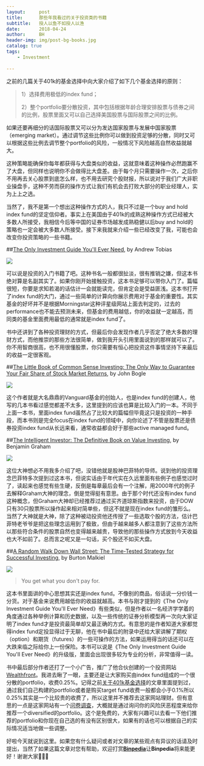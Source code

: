 ```yaml
---
layout:     post
title:      那些年我看过的关于投资类的书籍
subtitle:   授人以鱼不如授人以渔
date:       2018-04-24
author:     BH
header-img: img/post-bg-books.jpg
catalog: true
tags:
    - Investment
    
---
```


之前的几篇关于401k的基金选择中向大家介绍了如下几个基金选择的原则：

>1）选择费用极低的index fund；
>
>2）整个portfolio要分散投资，其中包括根据年龄合理安排股票与债券之间的比例，股票里面又可以自己选择美国股票与国际股票之间的比例。

如果还要再细分的话国际股票又可以分为发达国家股票与发展中国家股票（emerging market）。通过调节这些比例你可以做到投资足够的分散，同时又可以根据这些比例去调节整个portfolio的风险，一般情况下风险越高自然收益就越大。

这种策略能确保你每年都获得与大盘类似的收益，这就意味着这种操作必然跑赢不了大盘，但同样也说明你不会做得比大盘差。由于每个月只需要操作一次，之后你不用再去关心股票到底怎么样，也不用去研究个股财报，所以说对于我们广大非职业操盘手，这种不劳而获的操作方式让我们有机会去打败大部分的职业经理人，实为上上之选。

当然了，我不是第一个想出这种操作方式的人，我只不过是一个buy and hold index fund的坚定信仰者。事实上在美国由于401k的成熟这种操作方式已经被大多数人所接受，我相信今后等中国的证券市场越发成熟稳健以后buy and hold的策略也一定会被大多数人所接受。接下来我就来介绍一些已经改变了我，可能也会改变你投资策略的一些书籍。

##[The Only Investment Guide You'll Ever Need](https://www.amazon.com/gp/product/0544781937/ref=as_li_tl?ie=UTF8&camp=1789&creative=9325&creativeASIN=0544781937&linkCode=as2&tag=binpedia-20&linkId=190bfded4b8e73bd8d7792add76b1035), by Andrew Tobias

<a target="_blank"  href="https://www.amazon.com/gp/product/0544781937/ref=as_li_tl?ie=UTF8&camp=1789&creative=9325&creativeASIN=0544781937&linkCode=as2&tag=binpedia-20&linkId=6d48d18921c0a79a874fd865aa732dd3"><img border="0" src="//ws-na.amazon-adsystem.com/widgets/q?_encoding=UTF8&MarketPlace=US&ASIN=0544781937&ServiceVersion=20070822&ID=AsinImage&WS=1&Format=_SL250_&tag=binpedia-20" ></a><img src="//ir-na.amazon-adsystem.com/e/ir?t=binpedia-20&l=am2&o=1&a=0544781937" width="1" height="1" border="0" alt="" style="border:none !important; margin:0px !important;" />

可以说是投资的入门书籍了吧。这种书名一般都很扯淡，很有推销之嫌，但这本书绝对算是名副其实了。如果你刚开始接触投资，这本书足够可以带你入门了。篇幅很短，你要是求知若渴的话估计一会就能读完，但肯定会是受益匪浅。这本书打开了index fund的大门，通过一些简单的计算向你展示费用对于基金的重要性。其实基金的好坏并不是根据Morningstar这种评星级网站上面去判定的，过去的performance也不能去预测未来，但基金的费用越低，你的收益就一定越高，而同类的基金里面费用最低的通常就是index fund了。

书中还讲到了各种投资理财的方式，但最后你会发现作者几乎否定了绝大多数的理财方式，而他推崇的那些方法很简单，做到我开头引用里面说到的那样就可以了。你不用智商很高，也不用很懂股票，你只需要有恒心把投资这件事情坚持下来最后的收益一定很客观。

##[The Little Book of Common Sense Investing: The Only Way to Guarantee Your Fair Share of Stock Market Returns](https://www.amazon.com/gp/product/1119404509/ref=as_li_tl?ie=UTF8&camp=1789&creative=9325&creativeASIN=1119404509&linkCode=as2&tag=binpedia-20&linkId=50633608d3bf0454d4725cf33245ae87), by John Bogle

<a target="_blank"  href="https://www.amazon.com/gp/product/1119404509/ref=as_li_tl?ie=UTF8&camp=1789&creative=9325&creativeASIN=1119404509&linkCode=as2&tag=binpedia-20&linkId=7a09e75ac53a21798bd0c217f1abed49"><img border="0" src="//ws-na.amazon-adsystem.com/widgets/q?_encoding=UTF8&MarketPlace=US&ASIN=1119404509&ServiceVersion=20070822&ID=AsinImage&WS=1&Format=_SL250_&tag=binpedia-20" ></a><img src="//ir-na.amazon-adsystem.com/e/ir?t=binpedia-20&l=am2&o=1&a=1119404509" width="1" height="1" border="0" alt="" style="border:none !important; margin:0px !important;" />

这个作者就是大名鼎鼎的Vanguard基金的创始人，也是index fund的创建人，他写的几本书看过感觉都差不太多，这里提到的应该也算是比较入门的一本。不同于上面一本书，里面index fund虽然占了比较大的篇幅但毕竟这只是投资的一种手段，而本书则是完全focus在index fund的领域中，向你论述了不管是股票还是债券投资index fund从长远来看，通常收益都会好于那些active managed fund。
    
##[The Intelligent Investor: The Definitive Book on Value Investing](https://www.amazon.com/gp/product/0060555661/ref=as_li_tl?ie=UTF8&camp=1789&creative=9325&creativeASIN=0060555661&linkCode=as2&tag=binpedia-20&linkId=39846f8bb769039121142efc130709cf), by Benjamin Graham

<a target="_blank"  href="https://www.amazon.com/gp/product/0060555661/ref=as_li_tl?ie=UTF8&camp=1789&creative=9325&creativeASIN=0060555661&linkCode=as2&tag=binpedia-20&linkId=29b4f5a65f503afdf78deb07bd56731e"><img border="0" src="//ws-na.amazon-adsystem.com/widgets/q?_encoding=UTF8&MarketPlace=US&ASIN=0060555661&ServiceVersion=20070822&ID=AsinImage&WS=1&Format=_SL250_&tag=binpedia-20" ></a><img src="//ir-na.amazon-adsystem.com/e/ir?t=binpedia-20&l=am2&o=1&a=0060555661" width="1" height="1" border="0" alt="" style="border:none !important; margin:0px !important;" />

这位大神想必不用我多介绍了吧，没错他就是股神巴菲特的导师。说到他的投资理念巴菲特多次提到过这本书，但说实话由于年代实在久远里面有些例子也感觉过时了，读起来也感觉有些生硬，反倒是每章最后会有一个注解，用2000年代的例子去解释Graham大神的理念，倒是觉得挺有意思。由于那个时代还没有index fund这种概念，但Graham大神却已经推荐过通过买齐道琼斯指数来投资，由于DOW只有30只股票所以操作起来相对简单些，但这不就是现在index fund的雏形么。当然了大神就是大神，除了这种被动投资他还传授了一些选取个股的方法，估计巴菲特老爷爷是把这些理念运用到了极致，但由于越来越多人都注意到了这些方法所以那些符合条件的股票自然也变得越来越贵，导致他的那些操作方式放到今天收益也大不如前了。总而言之呢又是一句话，买个股还不如买大盘。
    
##[A Random Walk Down Wall Street: The Time-Tested Strategy for Successful Investing](https://www.amazon.com/gp/product/0393352242/ref=as_li_tl?ie=UTF8&camp=1789&creative=9325&creativeASIN=0393352242&linkCode=as2&tag=binpedia-20&linkId=df49dc51804e3ba04ec5a13de58a337e), by Burton Malkiel 

<a target="_blank"  href="https://www.amazon.com/gp/product/0393352242/ref=as_li_tl?ie=UTF8&camp=1789&creative=9325&creativeASIN=0393352242&linkCode=as2&tag=binpedia-20&linkId=acf5bc9224b66058acad3cf038061fdd"><img border="0" src="//ws-na.amazon-adsystem.com/widgets/q?_encoding=UTF8&MarketPlace=US&ASIN=0393352242&ServiceVersion=20070822&ID=AsinImage&WS=1&Format=_SL250_&tag=binpedia-20" ></a><img src="//ir-na.amazon-adsystem.com/e/ir?t=binpedia-20&l=am2&o=1&a=0393352242" width="1" height="1" border="0" alt="" style="border:none !important; margin:0px !important;" />

>You get what you don't pay for. 

这本书里面讲的中心思想其实还是index fund。不像别的商品，俗话说一分价钱一分货。对于基金来说费用越低你的收益就越高。本书与刚才提到的《The Only Investment Guide You'll Ever Need》有些类似，但是作者以一名经济学学着的角度通过各种举例计算和历史数据，以及一些传统的证券分析模型再一次向大家证明了index fund才是投资最简单却又最正确的方式。有意思的是作者知道大家都觉得index fund定投显得过于无聊，他在书中最后的附录中还给大家讲解了期权（option）和期货（futures）的一些可操作的方法，如果运用得当的话还可以在大跌来临之际给你上一份保险。本书可以说是《The Only Investment Guide You'll Ever Need》的升级版，里面会出现很多较为专业的分析，非常值得一读。

书中最后部分作者还打了一个小广告，推广了他合伙创建的一个投资网站[Wealthfront](https://www.wealthfront.com/)。我进去瞅了一眼，主要还是让大家购买由index fund组成的一个很分散的portfolio，收费0.25%。记得之前[关于401k基金选择](https://binpedia.com/2018/03/30/%E5%AE%89%E4%BA%AB%E6%99%9A%E5%B9%B4-%E7%8E%A9%E8%BD%AC401k%E5%92%8Cira%E7%B3%BB%E5%88%97(I)/)的文章里面提到过，通过我们自己构建的portfolio或者是购买target fund收费一般都会小于0.1%所以0.25%其实是一个比较贵的收费了，所以这里并不推荐去这家网站理财。但有意思的一点是这家网站有一个[问卷调查](https://www.wealthfront.com/questions)，大概就是通过询问你的风险厌恶程度来给你推荐一个diversified的portfolio。这个是免费的，大家有兴趣可以去看一下他们推荐的portfolio和你现在自己选的有没有区别很大，如果有的话也可以根据自己的实际情况适当地做一些调整。

好啦今天就说到这里。如果您有什么疑问或者对文章的某些观点有异议的话请及时提出，当然了如果这篇文章对您有帮助，欢迎打赏[**Binpedia**](http://binpedia.com/03Donation)让**Binpedia**将来能更好！谢谢大家🙏🙏🙏
